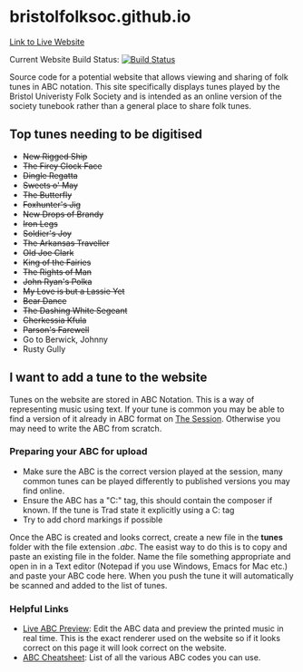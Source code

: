 # bristolfolksoc.github.io

[Link to Live Website](https://bristolfolksoc.github.io)

Current Website Build Status: [![Build Status](https://travis-ci.org/bristolfolksoc/bristolfolksoc.github.io.svg?branch=development)](https://travis-ci.org/bristolfolksoc/bristolfolksoc.github.io)

Source code for a potential website that allows viewing and sharing of folk tunes in ABC notation. This site specifically displays tunes played by the Bristol Univeristy Folk Society and is intended as an online version of the society tunebook rather than a general place to share folk tunes.

## Top tunes needing to be digitised
* ~~New Rigged Ship~~
* ~~The Firey Clock Face~~
* ~~Dingle Regatta~~
* ~~Sweets o' May~~
* ~~The Butterfly~~
* ~~Foxhunter's Jig~~
* ~~New Drops of Brandy~~
* ~~Iron Legs~~
* ~~Soldier's Joy~~
* ~~The Arkansas Traveller~~
* ~~Old Joe Clark~~
* ~~King of the Fairies~~
* ~~The Rights of Man~~
* ~~John Ryan's Polka~~
* ~~My Love is but a Lassie Yet~~
* ~~Bear Dance~~
* ~~The Dashing White Segeant~~
* ~~Cherkessia Kfula~~
* ~~Parson's Farewell~~
* Go to Berwick, Johnny
* Rusty Gully

## I want to add a tune to the website

Tunes on the website are stored in ABC Notation. This is a way of representing music using text. If your tune is common you may be able to find a version of it already in ABC format on [The Session](http://www.thesession.org/). Otherwise you may need to write the ABC from scratch.

### Preparing your ABC for upload
* Make sure the ABC is the correct version played at the session, many common tunes can be played differently to published versions you may find online.
* Ensure the ABC has a "C:" tag, this should contain the composer if known. If the tune is Trad state it explicitly using a C: tag
* Try to add chord markings if possible

Once the ABC is created and looks correct, create a new file in the __tunes__ folder with the file extension _.abc_. The easist way to do this is to copy and paste an existing file in the folder. Name the file something appropriate and open in in a Text editor (Notepad if you use Windows, Emacs for Mac etc.) and paste your ABC code here. When you push the tune it will automatically be scanned and added to the list of tunes.

### Helpful Links
* [Live ABC Preview](https://abcjs.net/abcjs-editor.html): Edit the ABC data and preview the printed music in real time. This is the exact renderer used on the website so if it looks correct on this page it will look correct on the website.
* [ABC Cheatsheet](http://www.stephenmerrony.co.uk/uploads/ABCquickRefv0_6.pdf): List of all the various ABC codes you can use.
